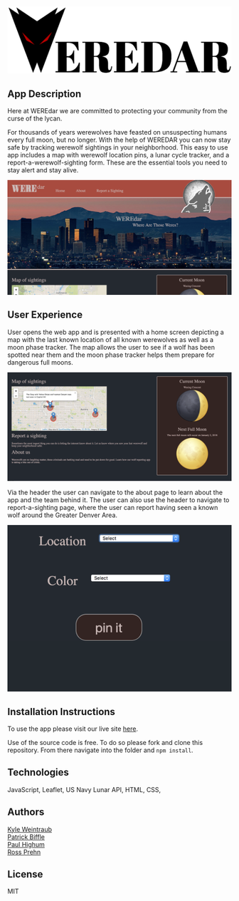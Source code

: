 ![Logo](/assets/were-logo-black.png)


## App Description
Here at WEREdar we are committed to protecting your community from the curse of the lycan.

For thousands of years werewolves have feasted on unsuspecting humans every full moon, but no longer. With the help of WEREDAR you can now stay safe by tracking werewolf sightings in your neighborhood. This easy to use app includes a map with werewolf location pins, a lunar cycle tracker, and a report-a-werewolf-sighting form. These are the essential tools you need to stay alert and stay alive.

![Home](/assets/home-screen.png)

## User Experience
User opens the web app and is presented with a home screen depicting a map with the last known location of all known werewolves as well as a moon phase tracker. The map allows the user to see if a wolf has been spotted near them and the moon phase tracker helps them prepare for dangerous full moons.

![Home Interface](/assets/home-interface.png)

Via the header the user can navigate to the about page to learn about the app and the team behind it. The user can also use the header to navigate to report-a-sighting page, where the user can report having seen a known wolf around the Greater Denver Area.

![Report Sighting](/assets/report-sighting.png)

## Installation Instructions
To use the app please visit our live site [here](https://weredar-1.firebaseapp.com/).

Use of the source code is free. To do so please fork and clone this repository. From there navigate into the folder and ```npm install```.


## Technologies
JavaScript, Leaflet, US Navy Lunar API, HTML, CSS,

## Authors
[Kyle Weintraub](https://github.com/TheMoonMoth)
<br>
[Patrick Biffle](https://github.com/Piglacquer)
<br>
[Paul Highum](https://github.com/paulhighum)
<br>
[Ross Prehn](https://github.com/Rossprehn)


## License
MIT
